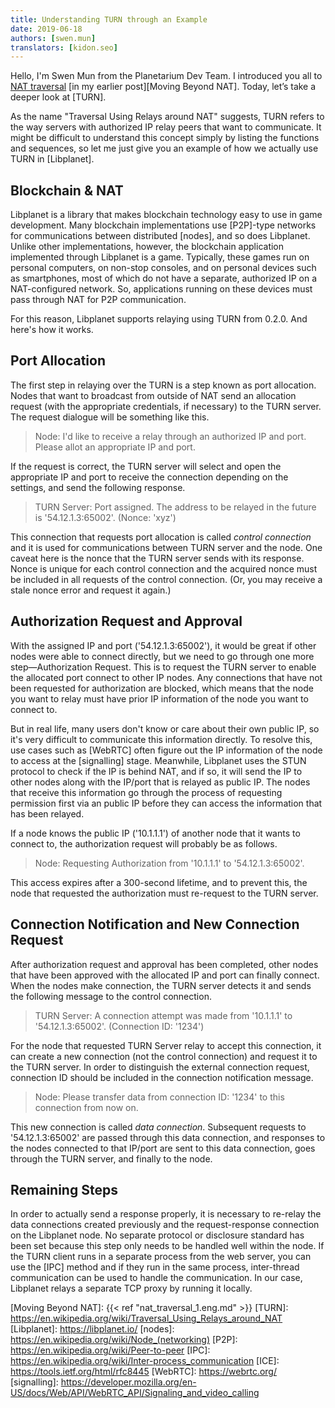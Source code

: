 ```yaml
---
title: Understanding TURN through an Example
date: 2019-06-18
authors: [swen.mun]
translators: [kidon.seo]
---
```


Hello, I'm Swen Mun from the Planetarium Dev Team. I introduced you all to [NAT traversal] [in my earlier post][Moving Beyond NAT]. Today, let’s take a deeper look at [TURN].

As the name "Traversal Using Relays around NAT" suggests, TURN refers to the way servers with authorized IP relay peers that want to communicate. It might be difficult to understand this concept simply by listing the functions and sequences, so let me just give you an example of how we actually use TURN in [Libplanet].

## Blockchain & NAT 

Libplanet is a library that makes blockchain technology easy to use in game development. Many blockchain implementations use [P2P]-type networks for communications between distributed [nodes], and so does Libplanet. Unlike other implementations, however, the blockchain application implemented through Libplanet is a game. Typically, these games run on personal computers, on non-stop consoles, and on personal devices such as smartphones, most of which do not have a separate, authorized IP on a NAT-configured network. So, applications running on these devices must pass through NAT for P2P communication.
 
For this reason, Libplanet supports relaying using TURN from 0.2.0. And here's how it works.

## Port Allocation

The first step in relaying over the TURN is a step known as port allocation. Nodes that want to broadcast from outside of NAT send an allocation request (with the appropriate credentials, if necessary) to the TURN server. The request dialogue will be something like this.

> Node: I'd like to receive a relay through an authorized IP and port. Please allot an appropriate IP and port.

If the request is correct, the TURN server will select and open the appropriate IP and port to receive the connection depending on the settings, and send the following response.


> TURN Server: Port assigned. The address to be relayed in the future is '54.12.1.3:65002'. (Nonce: 'xyz')

This connection that requests port allocation is called *control connection* and it is used for communications between TURN server and the node. One caveat here is the nonce that the TURN server sends with its response. Nonce is unique for each control connection and the acquired nonce must be included in all requests of the control connection. (Or, you may receive a stale nonce error and request it again.)

## Authorization Request and Approval

With the assigned IP and port ('54.12.1.3:65002'), it would be great if other nodes were able to connect directly, but we need to go through one more step—Authorization Request. This is to request the TURN server to enable the allocated port connect to other IP nodes. Any connections that have not been requested for authorization are blocked, which means that the node you want to relay must have prior IP information of the node you want to connect to. 

But in real life, many users don't know or care about their own public IP, so it's very difficult to communicate this information directly. To resolve this, use cases such as [WebRTC] often figure out the IP information of the node to access at the [signalling] stage. Meanwhile, Libplanet uses the STUN protocol to check if the IP is behind NAT, and if so, it will send the IP to other nodes along with the IP/port that is relayed as public IP. The nodes that receive this information go through the process of requesting permission first via an public IP before they can access the information that has been relayed.

If a node knows the public IP ('10.1.1.1') of another node that it wants to connect to, the authorization request will probably be as follows.

> Node: Requesting Authorization from '10.1.1.1' to '54.12.1.3:65002'.

This access expires after a 300-second lifetime, and to prevent this, the node that requested the authorization must re-request to the TURN server.

## Connection Notification and New Connection Request

After authorization request and approval has been completed, other nodes that have been approved with the allocated IP and port can finally connect. When the nodes make connection, the TURN server detects it and sends the following message to the control connection.

> TURN Server: A connection attempt was made from '10.1.1.1' to '54.12.1.3:65002'. (Connection ID: '1234')

For the node that requested TURN Server relay to accept this connection, it can create a new connection (not the control connection) and request it to the TURN server. In order to distinguish the external connection request, connection ID should be included in the connection notification message.

> Node: Please transfer data from connection ID: '1234' to this connection from now on.

This new connection is called *data connection*. Subsequent requests to '54.12.1.3:65002' are passed through this data connection, and responses to the nodes connected to that IP/port are sent to this data connection, goes through the TURN server, and finally to the node.

## Remaining Steps

In order to actually send a response properly, it is necessary to re-relay the data connections created previously and the request-response connection on the Libplanet node. No separate protocol or disclosure standard has been set because this step only needs to be handled well within the node. If the TURN client runs in a separate process from the web server, you can use the [IPC] method and if they run in the same process, inter-thread communication can be used to handle the communication. In our case, Libplanet relays a separate TCP proxy by running it locally.


[NAT traversal]: https://en.wikipedia.org/wiki/NAT_traversal
[Moving Beyond NAT]: {{< ref "nat_traversal_1.eng.md" >}}
[TURN]: https://en.wikipedia.org/wiki/Traversal_Using_Relays_around_NAT
[Libplanet]: https://libplanet.io/
[nodes]: https://en.wikipedia.org/wiki/Node_(networking)
[P2P]: https://en.wikipedia.org/wiki/Peer-to-peer
[IPC]: https://en.wikipedia.org/wiki/Inter-process_communication
[ICE]: https://tools.ietf.org/html/rfc8445
[WebRTC]: https://webrtc.org/
[signalling]: https://developer.mozilla.org/en-US/docs/Web/API/WebRTC_API/Signaling_and_video_calling

